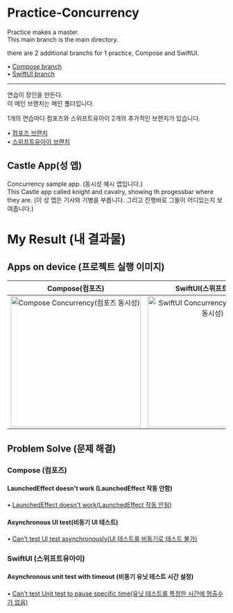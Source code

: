 # Practice-Concurrency

Practice makes a master.   
This main branch is the main directory.   

there are 2 additional branchs for 1 practice, Compose and SwiftUI.   
   
• [Compose branch](https://github.com/Jaehwa-Noh/Practice-Concurrency/tree/compose-castle-app)   
• [SwiftUI branch](https://github.com/Jaehwa-Noh/Practice-Concurrency/tree/swiftui-castle-app)   


---

연습이 장인을 만든다.   
이 메인 브랜치는 메인 폴더입니다.

1개의 연습마다 컴포즈와 스위프트유아이 2개의 추가적인 브랜치가 있습니다.   
   
• [컴포즈 브랜치](https://github.com/Jaehwa-Noh/Practice-Concurrency/tree/compose-castle-app)   
• [스위프트유아이 브랜치](https://github.com/Jaehwa-Noh/Practice-Concurrency/tree/swiftui-castle-app)   


## Castle App(성 앱)
Concurrency sample app. (동시성 예시 앱입니다.)   
This Castle app called knight and cavalry, showing th progessbar where they are. (이 성 앱은 기사와 기병을 부릅니다. 그리고 진행바로 그들이 어디있는지 보여줍니다.)   


# My Result (내 결과물)
## Apps on device (프로젝트 실행 이미지)
| Compose(컴포즈) | SwiftUI(스위프트유아이) |
| :---------------: | :---------------: |
| <img width="300" alt="Compose Concurrency(컴포즈 동시성)" src="https://github.com/Jaehwa-Noh/Practice-Concurrency/assets/48680511/5ad2f679-0c51-43e8-9883-8bff07d22f08"> | <img width="300" alt="SwiftUI Concurrency(스위프트유아이 동시성)" src="https://github.com/Jaehwa-Noh/Practice-Concurrency/assets/48680511/dc30e8a3-0790-46e0-8db1-e1852d60731c"> |


## Problem Solve (문제 해결)
### Compose (컴포즈)
#### LaunchedEffect doesn't work (LaunchedEffect 작동 안함)
• [LaunchedEffect doesn't work(LaunchedEffect 작동 안됨)](https://shwoghk14.blogspot.com/2023/12/android-compose-launchedeffect-doesnt.html)

#### Asynchronous UI test(비동기 UI 테스트)
• [Can't test UI test asynchronously(UI 테스트를 비동기로 테스트 불가)](https://shwoghk14.blogspot.com/2023/12/android-compose-asynchronous-ui-test.html)

### SwiftUI (스위프트유아이)
#### Asynchronous unit test with timeout (비동기 유닛 테스트 시간 설정)
• [Can't test Unit test to pause specific time(유닛 테스트를 특정한 시간에 멈출수가 없음)](https://shwoghk14.blogspot.com/2023/12/ios-swiftui-asynchronous-unit-test-with.html)
